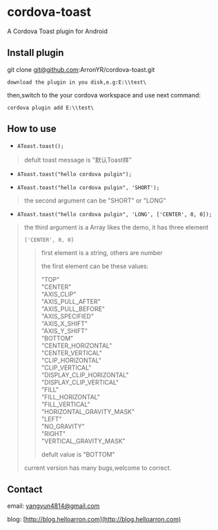# cordova-toast
A Cordova Toast plugin for Android


## Install plugin

git clone git@github.com:ArronYR/cordova-toast.git

`` download the plugin in you disk,e.g:E:\\test\ ``

then,switch to the your cordova workspace and use next command:

`` cordova plugin add E:\\test\ ``

## How to use
- `` AToast.toast(); ``
>  defult toast message is "默认Toast样"

- `` AToast.toast("hello cordova pulgin"); ``


- `` AToast.toast("hello cordova pulgin", 'SHORT'); ``
> the second argument can be "SHORT" or "LONG"

- `` AToast.toast("hello cordova pulgin", 'LONG', ['CENTER', 0, 0]); ``
> the third argument is a Array likes the demo, it has three element
>
> `` ['CENTER', 0, 0] ``
>> first element is a string, others are number
>>
>> the first element can be these values:
>>
>> "TOP" <br/> "CENTER" <br/> "AXIS_CLIP" <br/> "AXIS_PULL_AFTER" <br/> "AXIS_PULL_BEFORE" <br/> "AXIS_SPECIFIED" <br/> "AXIS_X_SHIFT" <br/> "AXIS_Y_SHIFT" <br/> "BOTTOM" <br/> "CENTER_HORIZONTAL" <br/> "CENTER_VERTICAL" <br/> "CLIP_HORIZONTAL" <br/> "CLIP_VERTICAL" <br/> "DISPLAY_CLIP_HORIZONTAL" <br/> "DISPLAY_CLIP_VERTICAL" <br/> "FILL" <br/> "FILL_HORIZONTAL" <br/> "FILL_VERTICAL" <br/> "HORIZONTAL_GRAVITY_MASK" <br/> "LEFT" <br/> "NO_GRAVITY" <br/> "RIGHT" <br/> "VERTICAL_GRAVITY_MASK" <br/>
>>
>> defult value is "BOTTOM"
>
> current version has many bugs,welcome to correct.

## Contact
email: yangyun4814@gmail.com

blog: [http://blog.helloarron.com](http://blog.helloarron.com)
